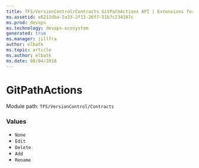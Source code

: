 ```yaml
---
title: TFS/VersionControl/Contracts GitPathActions API | Extensions for Azure DevOps Services
ms.assetid: e8212dba-2a33-2f13-26f7-51b7c234187c
ms.prod: devops
ms.technology: devops-ecosystem
generated: true
ms.manager: jillfra
author: elbatk
ms.topic: article
ms.author: elbatk
ms.date: 08/04/2016
---
```


# GitPathActions

Module path: `TFS/VersionControl/Contracts`

### Values

* `None` 
* `Edit` 
* `Delete` 
* `Add` 
* `Rename` 
